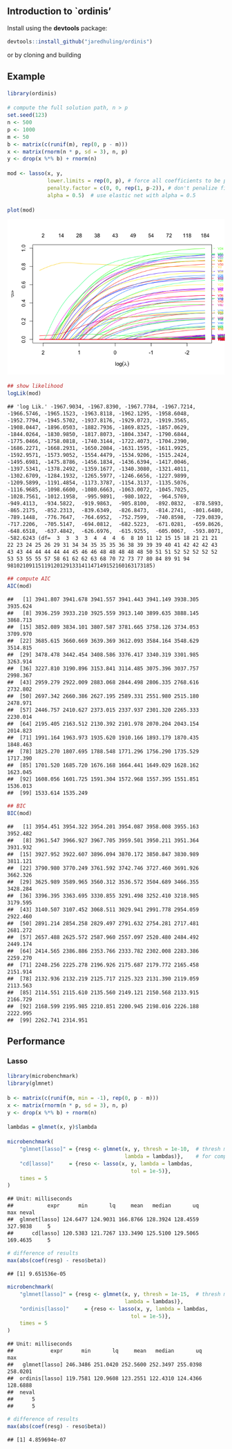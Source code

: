 
## Introduction to \`ordinis’

Install using the **devtools** package:

``` r
devtools::install_github("jaredhuling/ordinis")
```

or by cloning and building

## Example

``` r
library(ordinis)

# compute the full solution path, n > p
set.seed(123)
n <- 500
p <- 1000
m <- 50
b <- matrix(c(runif(m), rep(0, p - m)))
x <- matrix(rnorm(n * p, sd = 3), n, p)
y <- drop(x %*% b) + rnorm(n)

mod <- lasso(x, y, 
             lower.limits = rep(0, p), # force all coefficients to be positive
             penalty.factor = c(0, 0, rep(1, p-2)), # don't penalize first two coefficients
             alpha = 0.5)  # use elastic net with alpha = 0.5

plot(mod)
```

![](README_files/figure-gfm/unnamed-chunk-1-1.png)<!-- -->

``` r
## show likelihood
logLik(mod)
```

    ## 'log Lik.' -1967.9034, -1967.8390, -1967.7784, -1967.7214, -1966.5746, -1965.1523, -1963.8118, -1962.1295, -1958.6048, -1952.7794, -1945.5702, -1937.8176, -1929.0723, -1919.3565, -1908.0447, -1896.0503, -1882.7936, -1869.8325, -1857.0629, -1844.0264, -1830.9850, -1817.8073, -1804.3347, -1790.6844, -1775.0466, -1758.0818, -1740.3144, -1722.4073, -1704.2390, -1686.2271, -1668.2931, -1650.2084, -1631.1595, -1611.9925, -1592.9571, -1573.9052, -1554.4479, -1534.9206, -1515.2424, -1495.6981, -1475.8786, -1456.1834, -1436.6394, -1417.0046, -1397.5341, -1378.2492, -1359.1677, -1340.3080, -1321.4011, -1302.6709, -1284.1932, -1265.5977, -1246.6656, -1227.9899, -1209.5899, -1191.4854, -1173.3787, -1154.3137, -1135.5076, -1116.9685, -1098.6600, -1080.6663, -1063.0072, -1045.7025, -1028.7561, -1012.1958,  -995.9891,  -980.1022,  -964.5769,  -949.4113,  -934.5822,  -919.9863,  -905.8100,  -892.0832,  -878.5893,  -865.2175,  -852.2313,  -839.6349,  -826.8473,  -814.2741,  -801.6480,  -789.1448,  -776.7647,  -764.6952,  -752.7599,  -740.8598,  -729.0839,  -717.2206,  -705.5147,  -694.0812,  -682.5223,  -671.0281,  -659.8626,  -648.6518,  -637.4842,  -626.6976,  -615.9255,  -605.0067,  -593.8071,  -582.6243 (df=  3  3  3  3  4  4  4  6  8 10 11 12 15 15 18 21 21 21 22 23 24 25 26 29 31 34 34 35 35 35 36 38 39 39 39 40 41 42 42 42 43 43 43 44 44 44 44 44 45 46 46 48 48 48 48 48 50 51 51 52 52 52 52 52 53 53 55 55 57 58 61 62 62 63 68 70 72 73 77 80 84 89 91 94 98102109115119120129133141147149152160163173185)

``` r
## compute AIC
AIC(mod)
```

    ##   [1] 3941.807 3941.678 3941.557 3941.443 3941.149 3938.305 3935.624
    ##   [8] 3936.259 3933.210 3925.559 3913.140 3899.635 3888.145 3868.713
    ##  [15] 3852.089 3834.101 3807.587 3781.665 3758.126 3734.053 3709.970
    ##  [22] 3685.615 3660.669 3639.369 3612.093 3584.164 3548.629 3514.815
    ##  [29] 3478.478 3442.454 3408.586 3376.417 3340.319 3301.985 3263.914
    ##  [36] 3227.810 3190.896 3153.841 3114.485 3075.396 3037.757 2998.367
    ##  [43] 2959.279 2922.009 2883.068 2844.498 2806.335 2768.616 2732.802
    ##  [50] 2697.342 2660.386 2627.195 2589.331 2551.980 2515.180 2478.971
    ##  [57] 2446.757 2410.627 2373.015 2337.937 2301.320 2265.333 2230.014
    ##  [64] 2195.405 2163.512 2130.392 2101.978 2070.204 2043.154 2014.823
    ##  [71] 1991.164 1963.973 1935.620 1910.166 1893.179 1870.435 1848.463
    ##  [78] 1825.270 1807.695 1788.548 1771.296 1756.290 1735.529 1717.390
    ##  [85] 1701.520 1685.720 1676.168 1664.441 1649.029 1628.162 1623.045
    ##  [92] 1608.056 1601.725 1591.304 1572.968 1557.395 1551.851 1536.013
    ##  [99] 1533.614 1535.249

``` r
## BIC
BIC(mod)
```

    ##   [1] 3954.451 3954.322 3954.201 3954.087 3958.008 3955.163 3952.482
    ##   [8] 3961.547 3966.927 3967.705 3959.501 3950.211 3951.364 3931.932
    ##  [15] 3927.952 3922.607 3896.094 3870.172 3850.847 3830.989 3811.121
    ##  [22] 3790.980 3770.249 3761.592 3742.746 3727.460 3691.926 3662.326
    ##  [29] 3625.989 3589.965 3560.312 3536.572 3504.689 3466.355 3428.284
    ##  [36] 3396.395 3363.695 3330.855 3291.498 3252.410 3218.985 3179.595
    ##  [43] 3140.507 3107.452 3068.511 3029.941 2991.778 2954.059 2922.460
    ##  [50] 2891.214 2854.258 2829.497 2791.632 2754.281 2717.481 2681.272
    ##  [57] 2657.488 2625.572 2587.960 2557.097 2520.480 2484.492 2449.174
    ##  [64] 2414.565 2386.886 2353.766 2333.782 2302.008 2283.386 2259.270
    ##  [71] 2248.256 2225.278 2196.926 2175.687 2179.772 2165.458 2151.914
    ##  [78] 2132.936 2132.219 2125.717 2125.323 2131.390 2119.059 2113.563
    ##  [85] 2114.551 2115.610 2135.560 2149.121 2150.568 2133.915 2166.729
    ##  [92] 2168.599 2195.985 2210.851 2200.945 2198.016 2226.188 2222.995
    ##  [99] 2262.741 2314.951

## Performance

### Lasso

``` r
library(microbenchmark)
library(glmnet)

b <- matrix(c(runif(m, min = -1), rep(0, p - m)))
x <- matrix(rnorm(n * p, sd = 3), n, p)
y <- drop(x %*% b) + rnorm(n)

lambdas = glmnet(x, y)$lambda

microbenchmark(
    "glmnet[lasso]" = {resg <- glmnet(x, y, thresh = 1e-10,  # thresh must be very small 
                                      lambda = lambdas)},    # for comparable precision
    "cd[lasso]"     = {reso <- lasso(x, y, lambda = lambdas, 
                                        tol = 1e-5)},
    times = 5
)
```

    ## Unit: milliseconds
    ##           expr      min       lq     mean   median       uq      max neval
    ##  glmnet[lasso] 124.6477 124.9031 166.8766 128.3924 128.4559 327.9838     5
    ##      cd[lasso] 120.5383 121.7267 133.3490 125.5100 129.5065 169.4635     5

``` r
# difference of results
max(abs(coef(resg) - reso$beta))
```

    ## [1] 9.651536e-05

``` r
microbenchmark(
    "glmnet[lasso]" = {resg <- glmnet(x, y, thresh = 1e-15,  # thresh must be very low for comparable precision
                                      lambda = lambdas)},
    "ordinis[lasso]"     = {reso <- lasso(x, y, lambda = lambdas, 
                                        tol = 1e-5)},
    times = 5
)
```

    ## Unit: milliseconds
    ##            expr      min       lq     mean   median       uq      max
    ##   glmnet[lasso] 246.3486 251.0420 252.5600 252.3497 255.0398 258.0201
    ##  ordinis[lasso] 119.7581 120.9608 123.2551 122.4310 124.4366 128.6888
    ##  neval
    ##      5
    ##      5

``` r
# difference of results
max(abs(coef(resg) - reso$beta))
```

    ## [1] 4.859694e-07
